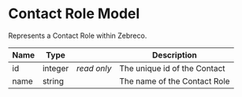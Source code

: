 # Contact Role Model

Represents a Contact Role within Zebreco.


| Name  | Type      |               | Description                   |
|-------|-----------|---------------|-------------------------------|
| id    | integer   | _read only_   | The unique id of the Contact  |
| name  | string    |               | The name of the Contact Role  |

